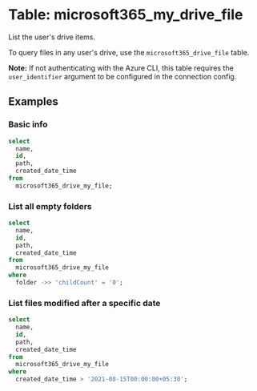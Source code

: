 # Table: microsoft365_my_drive_file

List the user's drive items.

To query files in any user's drive, use the `microsoft365_drive_file` table.

**Note:** If not authenticating with the Azure CLI, this table requires the `user_identifier` argument to be configured in the connection config.

## Examples

### Basic info

```sql
select
  name,
  id,
  path,
  created_date_time
from
  microsoft365_drive_my_file;
```

### List all empty folders

```sql
select
  name,
  id,
  path,
  created_date_time
from
  microsoft365_drive_my_file
where
  folder ->> 'childCount' = '0';
```

### List files modified after a specific date

```sql
select
  name,
  id,
  path,
  created_date_time
from
  microsoft365_drive_my_file
where
  created_date_time > '2021-08-15T00:00:00+05:30';
```
